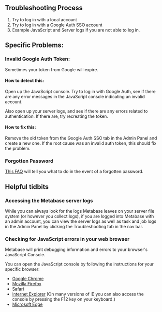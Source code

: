 ## Troubleshooting Process
1. Try to log in with a local account
2. Try to log in with a Google Auth SSO account
3. Example JavaScript and Server logs if you are not able to log in.

## Specific Problems:


### Invalid Google Auth Token:
Sometimes your token from Google will expire.

#### How to detect this:
Open up the JavaScript console. Try to log in with Google Auth, see if there are any error messages in the JavaScript console indicating an invalid account.

Also open up your server logs, and see if there are any errors related to authentication. If there are, try recreating the token.

#### How to fix this:
Remove the old token from the Google Auth SSO tab in the Admin Panel and create a new one. If the root cause was an invalid auth token, this should fix the problem.

### Forgotten Password

[This FAQ](../faq/how-do-i-reset-my-password.md) will tell you what to do in the event of a forgotten password.



## Helpful tidbits

### Accessing the Metabase server logs
While you can always look for the logs Metabase leaves on your server file system (or however you collect logs), if you are logged into Metabase with an admin account, you can view the server logs as well as task and job logs in the Admin Panel by clicking the Troubleshooting tab in the nav bar.

### Checking for JavaScript errors in your web browser
Metabase will print debugging information and errors to your browser's JavaScript Console.

You can open the JavaScript console by following the instructions for your specific browser:
* [Google Chrome](https://developers.google.com/web/tools/chrome-devtools/console/)
* [Mozilla Firefox](https://developer.mozilla.org/en-US/docs/Tools/Web_Console)
* [Safari](https://developer.apple.com/library/content/documentation/AppleApplications/Conceptual/Safari_Developer_Guide/Introduction/Introduction.html)
* [Internet Explorer](https://msdn.microsoft.com/en-us/library/gg589530(v=vs.85).aspx) (On many versions of IE you can also access the console by pressing the F12 key on your keyboard.)
* [Microsoft Edge](https://docs.microsoft.com/en-us/microsoft-edge/f12-devtools-guide/console)
